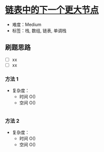 # [链表中的下一个更大节点](https://leetcode-cn.com/problems/next-greater-node-in-linked-list/)

- 难度：Medium
- 标签：栈, 数组, 链表, 单调栈

## 刷题思路

- [ ] xx
- [ ] xx

### 方法 1

- 复杂度：
    - 时间 O()
    - 空间 O()

``` js

```

### 方法 2

- 复杂度：
    - 时间 O()
    - 空间 O()

``` js

```
